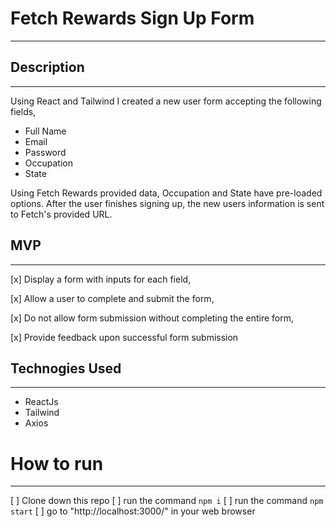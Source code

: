 # Fetch Rewards Sign Up Form
---
## Description
---

Using React and Tailwind I created a new user form accepting the following fields,

- Full Name
- Email
- Password
- Occupation
- State

Using Fetch Rewards provided data, Occupation and State have pre-loaded options.
After the user finishes signing up, the new users information is sent to Fetch's provided URL.

## MVP
---
[x] Display a form with inputs for each field, 

[x] Allow a user to complete and submit the form,

[x] Do not allow form submission without completing the entire form,

[x] Provide feedback upon successful form submission

## Technogies Used
---
- ReactJs
- Tailwind
- Axios


# How to run
---

[ ] Clone down this repo
[ ] run the command ``` npm i ```
[ ] run the command ``` npm start ```
[ ] go to "http://localhost:3000/" in your web browser